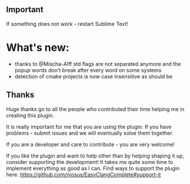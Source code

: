 ## Important ##
If something does not work - restart Sublime Text!

# What's new: #
- thanks to @Mischa-Alff std flags are not separated anymore and the popup words don't break after every word on some systems
- detection of cmake projects is now case insensitive as should be

## Thanks ##
Huge thanks go to all the people who contributed their time helping me in
creating this plugin.

It is really important for me that you are using the plugin. If you have
problems - submit issues and we will eventually solve them together.

If you are a developer and care to contribute - you are very welcome!

If you like the plugin and want to help other than by helping shaping it up,
consider supporting the development! It takes me quite some time to implement
everything as good as I can. Find ways to support the plugin here:
https://github.com/niosus/EasyClangComplete#support-it

